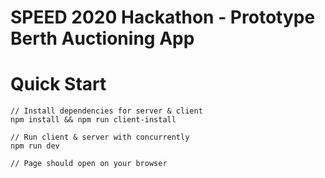 # SPEED 2020 Hackathon - Prototype Berth Auctioning App

# Quick Start

```
// Install dependencies for server & client
npm install && npm run client-install

// Run client & server with concurrently
npm run dev

// Page should open on your browser
```
